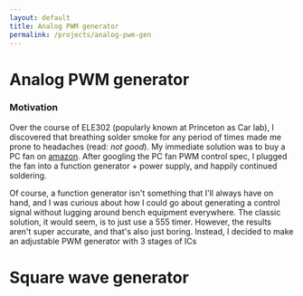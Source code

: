```yaml
---
layout: default
title: Analog PWM generator
permalink: /projects/analog-pwm-gen
---
```


# Analog PWM generator

### Motivation

Over the course of ELE302 (popularly known at Princeton as Car lab), I discovered that breathing solder smoke for any period of times made me prone to headaches (read: *not good*). My immediate solution was to buy a PC fan on [amazon](https://www.amazon.com/gp/product/B01J76IYL4/ref=oh_aui_detailpage_o07_s00?ie=UTF8&psc=1 "in case you want one"). After googling the PC fan PWM control spec, I plugged the fan into a function generator + power supply, and happily continued soldering.

Of course, a function generator isn't something that I'll always have on hand, and I was curious about how I could go about generating a control signal without lugging around bench equipment everywhere. The classic solution, it would seem, is to just use a 555 timer. However, the results aren't super accurate, and that's also just boring. Instead, I decided to make an adjustable PWM generator with 3 stages of ICs

# Square wave generator
